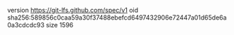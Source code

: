 version https://git-lfs.github.com/spec/v1
oid sha256:589856c0caa59a30f37488ebefcd6497432906e72447a01d65de6a0a3cdcdc93
size 1596
